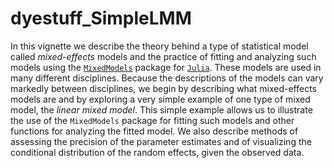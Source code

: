 # dyestuff_SimpleLMM
In this vignette we describe the theory behind a type of statistical model called *mixed-effects* models and the practice of fitting and analyzing such models using the [`MixedModels`](https://github.com/JuliaStats/MixedModels.jl) package for [`Julia`](https://julialang.org). These models are used in many different disciplines. Because the descriptions of the models can vary markedly between disciplines, we begin by describing what mixed-effects models are and by exploring a very simple example of one type of mixed model, the *linear mixed model*.  This simple example allows us to illustrate the use of the `MixedModels` package for fitting such models and other functions for analyzing the fitted model. We also describe methods of assessing the precision of the parameter estimates and of visualizing the conditional distribution of the random effects, given the observed data.
